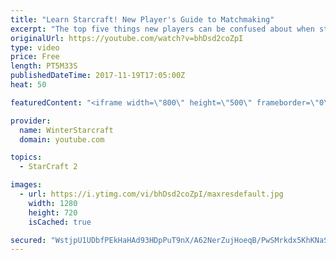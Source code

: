 ```yaml
---
title: "Learn Starcraft! New Player's Guide to Matchmaking"
excerpt: "The top five things new players can be confused about when starting off playing Starcraft 2!"
originalUrl: https://youtube.com/watch?v=bhDsd2coZpI
type: video
price: Free
length: PT5M33S
publishedDateTime: 2017-11-19T17:05:00Z
heat: 50

featuredContent: "<iframe width=\"800\" height=\"500\" frameborder=\"0\" src=\"https://www.youtube.com/embed/bhDsd2coZpI\" allow=\"accelerometer; autoplay; encrypted-media; gyroscope; picture-in-picture\" allowfullscreen></iframe>"

provider:
  name: WinterStarcraft
  domain: youtube.com

topics:
  - StarCraft 2

images:
  - url: https://i.ytimg.com/vi/bhDsd2coZpI/maxresdefault.jpg
    width: 1280
    height: 720
    isCached: true

secured: "WstjpU1UDbfPEkHaHAd93HDpPuT9nX/A62NerZujHoeqB/PwSMrkdx5KhKNaS/FO0adrEKcAmYWuLa0q8EyF68DC823w59mN4O7aGaB1MAsMW3+32FfPmDACWsCJpqWM9l1rh6YO+l2lPQyxYgm1+ft44lQKQ4kC5iTWc3Vuyj1NWEvWhUvVJqBCKnV9rxSFyQUXK/P4ChHH+8jndLc/k749PXB/SzVg2w7IfvFDQ0/AsU3ikXwZS0qPwrUBJ4nSLkiGh++HguHSWSZoO8F1eJwa1WUMFFD/sSVhlKlolymkD+l0BhCJKqKjipQfUtFOlEa19cswmz1Jk/JYhrhLQ2Pk9G5FeVYl1Broi2tFjFLMqv0/6NvIN/8XLySJDKSac40ChxX5i8WMsxr1xw577Y83yVfv649ORpCcxVqlPog=;v5YdbmmJ6DLtoRdLq1T93Q=="
---
```


